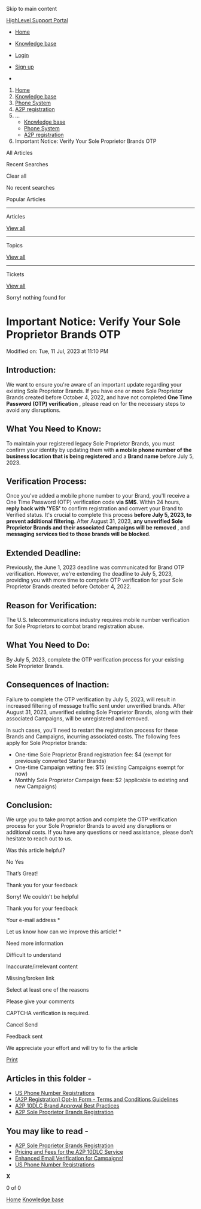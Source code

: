 Skip to main content

[ HighLevel Support Portal ](https://help.gohighlevel.com)

  * [ Home ](/support/home)
  * [ Knowledge base ](/support/solutions)

  * [Login](/support/login)
  * [Sign up](/support/signup)
  * 

  1. [Home](/support/home)
  2. [Knowledge base](/support/solutions)
  3. [Phone System](/support/solutions/48000415161)
  4. [A2P registration](/support/solutions/folders/155000000021)
  5. ... 
     * [Knowledge base](/support/solutions)
     * [Phone System](/support/solutions/48000415161)
     * [A2P registration](/support/solutions/folders/155000000021)
  6. Important Notice: Verify Your Sole Proprietor Brands OTP

All  Articles 

Recent Searches

Clear all

No recent searches

Popular Articles

* * *

Articles

[View all](/support/search/solutions)

* * *

Topics

[View all](/support/search/topics)

* * *

Tickets

[View all](/support/search/tickets)

Sorry! nothing found for   

# Important Notice: Verify Your Sole Proprietor Brands OTP

Modified on: Tue, 11 Jul, 2023 at 11:10 PM

## Introduction:

We want to ensure you're aware of an important update regarding your existing Sole Proprietor Brands. If you have one or more Sole Proprietor Brands created before October 4, 2022, and have not completed **One Time Password (OTP) verification** , please read on for the necessary steps to avoid any disruptions.

## What You Need to Know:

To maintain your registered legacy Sole Proprietor Brands, you must confirm your identity by updating them with **a mobile phone number of the business location that is being registered** and a **Brand name** before July 5, 2023.

## Verification Process:

Once you've added a mobile phone number to your Brand, you'll receive a One Time Password (OTP) verification code **via SMS**. Within 24 hours, **reply back with 'YES'** to confirm registration and convert your Brand to Verified status. It's crucial to complete this process **before July 5, 2023, to prevent additional filtering**. After August 31, 2023, **any unverified Sole Proprietor Brands and their associated Campaigns will be removed** , and **messaging services tied to those brands will be blocked**.

## Extended Deadline:

Previously, the June 1, 2023 deadline was communicated for Brand OTP verification. However, we're extending the deadline to July 5, 2023, providing you with more time to complete OTP verification for your Sole Proprietor Brands created before October 4, 2022.

## Reason for Verification:

The U.S. telecommunications industry requires mobile number verification for Sole Proprietors to combat brand registration abuse.

## What You Need to Do:

By July 5, 2023, complete the OTP verification process for your existing Sole Proprietor Brands.

## Consequences of Inaction:

Failure to complete the OTP verification by July 5, 2023, will result in increased filtering of message traffic sent under unverified brands. After August 31, 2023, unverified existing Sole Proprietor Brands, along with their associated Campaigns, will be unregistered and removed.

In such cases, you'll need to restart the registration process for these Brands and Campaigns, incurring associated costs. The following fees apply for Sole Proprietor brands:

  * One-time Sole Proprietor Brand registration fee: $4 (exempt for previously converted Starter Brands)
  * One-time Campaign vetting fee: $15 (existing Campaigns exempt for now)
  * Monthly Sole Proprietor Campaign fees: $2 (applicable to existing and new Campaigns)

## Conclusion:

We urge you to take prompt action and complete the OTP verification process for your Sole Proprietor Brands to avoid any disruptions or additional costs. If you have any questions or need assistance, please don't hesitate to reach out to us.

Was this article helpful?

No  Yes 

That’s Great!

Thank you for your feedback

Sorry! We couldn't be helpful

Thank you for your feedback

Your e-mail address *

Let us know how can we improve this article! *

Need more information 

Difficult to understand 

Inaccurate/irrelevant content 

Missing/broken link 

Select at least one of the reasons 

Please give your comments 

CAPTCHA verification is required. 

Cancel  Send 

Feedback sent

We appreciate your effort and will try to fix the article

[Print](javascript:print\(\))

## Articles in this folder -

  * [US Phone Number Registrations](/support/solutions/articles/155000002380-us-phone-number-registrations)
  * [[A2P Registration] Opt-In Form - Terms and Conditions Guidelines](/support/solutions/articles/155000001426--a2p-registration-opt-in-form-terms-and-conditions-guidelines)
  * [A2P 10DLC Brand Approval Best Practices](/support/solutions/articles/155000000508-a2p-10dlc-brand-approval-best-practices)
  * [A2P Sole Proprietor Brands Registration](/support/solutions/articles/155000000340-a2p-sole-proprietor-brands-registration)

## You may like to read -

  * [A2P Sole Proprietor Brands Registration](/support/solutions/articles/155000000340-a2p-sole-proprietor-brands-registration)
  * [Pricing and Fees for the A2P 10DLC Service](/support/solutions/articles/155000000234-pricing-and-fees-for-the-a2p-10dlc-service)
  * [Enhanced Email Verification for Campaigns!](/support/solutions/articles/155000003090-enhanced-email-verification-for-campaigns-)
  * [US Phone Number Registrations](/support/solutions/articles/155000002380-us-phone-number-registrations)

**X**

0 of 0 []()

[Home](/support/home) [Knowledge base](/support/solutions)

